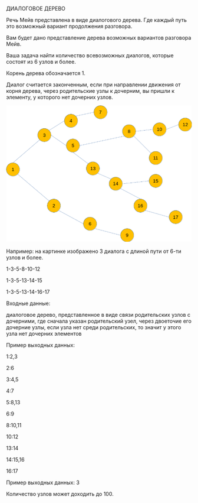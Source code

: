 ДИАЛОГОВОЕ ДЕРЕВО

Речь Мейв представлена в виде диалогового дерева. Где каждый путь это возможный вариант продолжения разговора.

Вам будет дано представление дерева возможных вариантов разговора Мейв.

Ваша задача найти количество всевозможных диалогов, которые состоят из 6 узлов и более.

Корень дерева обозначается 1. 

Диалог считается законченным, если при направлении движения от корня дерева, через родительские узлы к дочерним, вы пришли к элементу, у которого нет дочерних узлов. 

![](../img/t12i1.png)

Например: на картинке изображено 3 диалога с длиной пути от 6-ти узлов и более. 

1-3-5-8-10-12

1-3-5-13-14-15

1-3-5-13-14-16-17

Входные данные: 

диалоговое дерево, представленное в виде связи родительских узлов с дочерними, где сначала указан родительский узел, через двоеточие его дочерние узлы, если узла нет среди родительских, то значит у этого узла нет дочерних элементов

Пример выходных данных: 

1:2,3

2:6

3:4,5

4:7

5:8,13

6:9

8:10,11

10:12

13:14

14:15,16

16:17

Пример выходных данных: 3

Количество узлов может доходить до 100.


